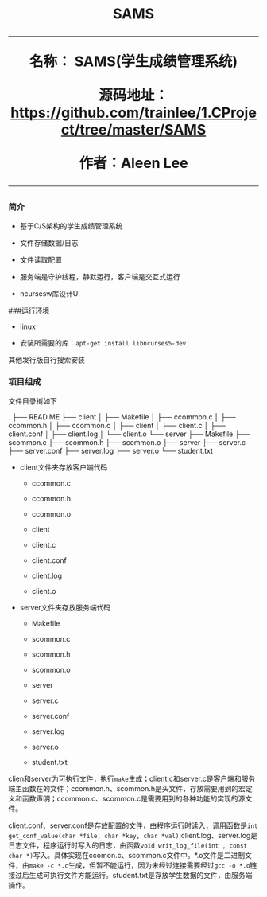 <h1 style="text-align:center">SAMS

-----------

**名称**： SAMS(学生成绩管理系统)

**源码地址**：  https://github.com/trainlee/1.CProject/tree/master/SAMS

 **作者**：Aleen Lee



----------



### 简介

* 基于C/S架构的学生成绩管理系统

* 文件存储数据/日志

* 文件读取配置

* 服务端是守护线程，静默运行，客户端是交互式运行

* ncursesw库设计UI

  

###运行环境

* linux

* 安装所需要的库：``apt-get install libncurses5-dev``

其他发行版自行搜索安装



### 项目组成

文件目录树如下

.
├── READ.ME
├── client
│   ├── Makefile
│   ├── ccommon.c
│   ├── ccommon.h
│   ├── ccommon.o
│   ├── client
│   ├── client.c
│   ├── client.conf
│   ├── client.log
│   └── client.o
└── server
    ├── Makefile
    ├── scommon.c
    ├── scommon.h
    ├── scommon.o
    ├── server
    ├── server.c
    ├── server.conf
    ├── server.log
    ├── server.o
    └── student.txt



* client文件夹存放客户端代码

  * ccommon.c

  * ccommon.h

  * ccommon.o

  * client

  * client.c

  * client.conf

  * client.log

  * client.o

* server文件夹存放服务端代码

  * Makefile

  * scommon.c

  * scommon.h

  * scommon.o

  * server

  * server.c

  * server.conf

  * server.log

  * server.o

  * student.txt



​		clien和server为可执行文件，执行``make``生成；client.c和server.c是客户端和服务端主函数在的文件；ccommon.h、scommon.h是头文件，存放需要用到的宏定义和函数声明；ccommon.c、scommon.c是需要用到的各种功能的实现的源文件。

​		client.conf、server.conf是存放配置的文件，由程序运行时读入，调用函数是``int get_conf_value(char *file, char *key, char *val)``;client.log、server.log是日志文件，程序运行时写入的日志，由函数``void writ_log_file(int , const char *)``写入。具体实现在ccomon.c、scommon.c文件中。*.o文件是二进制文件，由``make -c *.c``生成，但暂不能运行，因为未经过连接需要经过``gcc -o *.o``链接过后生成可执行文件方能运行。student.txt是存放学生数据的文件，由服务端操作。